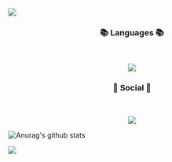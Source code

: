 <img src="https://capsule-render.vercel.app/api?type=waving&color=auto&height=200&section=header&text=Jun's&nbsp;Github!&fontSize=90" />


<h3 align="center"><b>📚 Languages 📚</b></h3>
</br>
<p align="center">
<img src="https://img.shields.io/badge/python-3670A0?style=for-the-badge&logo=python&logoColor=ffdd54"/>
</p>

<h3 align="center"><b>💌 Social 💌 </b></h3>
</br>
<p align="center">
<a href="https://www.instagram.com/junsstory_"><img src="https://img.shields.io/badge/Instagram-%23E4405F.svg?style=for-the-badge&logo=Instagram&logoColor=white&link=https://www.instagram.com/junsstory_"/></a>
</p>

![Anurag's github stats](https://github-readme-stats.vercel.app/api?username=TiranoPower&show_icons=true&theme=default)


<img src="https://capsule-render.vercel.app/api?type=waving&color=timeAuto&height=200&section=footer"/>
